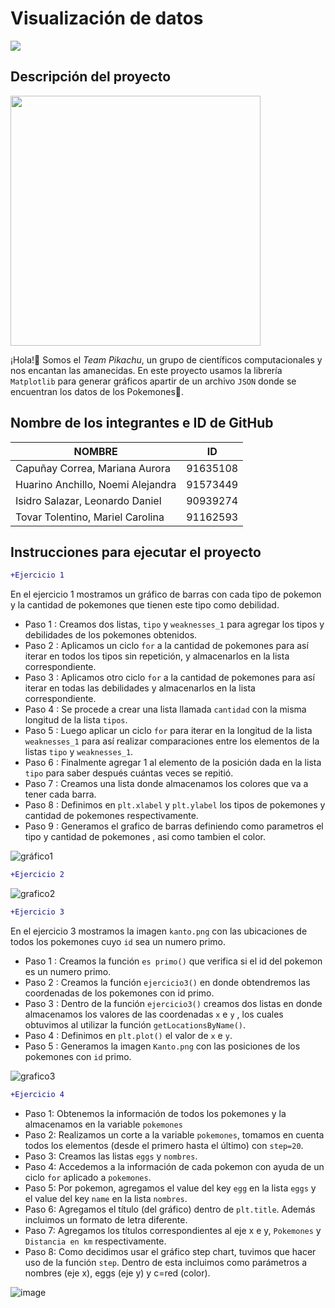 # Visualización de datos

![](https://media.redadn.es/imagenes/pokemaster_333063.jpg)

## Descripción del proyecto

<img src="https://user-images.githubusercontent.com/90939274/146991455-e2eb1c59-6b3d-461d-81f4-78e9090c9f19.png" width="400">

¡Hola!👋 Somos el *Team Pikachu*, un grupo de científicos computacionales y nos encantan las amanecidas. En este proyecto usamos la librería `Matplotlib` para generar gráficos apartir de un archivo `JSON` donde se encuentran los datos de los Pokemones🙂.

## Nombre de los integrantes e ID de GitHub
| NOMBRE | ID |
| ------------- | ------------- |
| Capuñay Correa, Mariana Aurora  | 91635108  |
| Huarino Anchillo, Noemi Alejandra | 91573449  |
| Isidro Salazar, Leonardo Daniel  | 90939274  |
| Tovar Tolentino, Mariel Carolina  | 91162593  |



## Instrucciones para ejecutar el proyecto

```diff
+Ejercicio 1
```
En el ejercicio 1 mostramos un gráfico de barras con cada tipo de pokemon y la cantidad de pokemones que tienen este tipo como debilidad.
- Paso 1 : Creamos dos listas, `tipo` y  `weaknesses_1` para agregar los tipos y debilidades de los pokemones obtenidos.
- Paso 2 : Aplicamos un ciclo `for` a la cantidad de pokemones para así iterar en todos los tipos sin repetición, y almacenarlos en la lista correspondiente.
- Paso 3 : Aplicamos otro ciclo `for` a la cantidad de pokemones para así iterar en todas las debilidades y almacenarlos en la lista correspondiente.
- Paso 4 : Se procede a crear una lista llamada `cantidad` con la misma longitud de la lista `tipos`.
- Paso 5 : Luego aplicar un ciclo `for` para iterar en la longitud de la lista `weaknesses_1` para así realizar comparaciones entre los elementos de la listas `tipo` y  `weaknesses_1`.
- Paso 6 : Finalmente agregar 1 al elemento de la posición dada en la lista `tipo` para saber después cuántas veces se repitió.
- Paso 7 : Creamos una lista donde almacenamos los colores que va a tener cada barra.
- Paso 8 : Definimos en `plt.xlabel` y `plt.ylabel` los tipos de pokemones y cantidad de pokemones respectivamente.
- Paso 9 : Generamos el grafico de barras definiendo como parametros el tipo y cantidad de pokemones , asi como tambien el color.

![gráfico1](https://user-images.githubusercontent.com/91573449/147034928-aa28d9a6-f2f3-4f04-b95f-8eb33ebb3727.png)





```diff
+Ejercicio 2
```

![grafico2](https://user-images.githubusercontent.com/91573449/147035006-909a1f29-053b-4565-b5c5-287d6a398a8f.png)




```diff
+Ejercicio 3
```
En el ejercicio 3 mostramos la imagen `kanto.png` con las ubicaciones de todos los pokemones cuyo `id` sea un numero primo.
- Paso 1 : Creamos la  función `es primo()` que verifica si el id del pokemon es un numero primo.
- Paso 2 : Creamos la  función `ejercicio3()` en donde obtendremos las coordenadas de los pokemones con id primo.  
- Paso 3 : Dentro de la función `ejercicio3()` creamos dos listas en donde almacenamos los valores de las coordenadas `x` e `y` , los cuales obtuvimos al utilizar la función `getLocationsByName()`.
- Paso 4 : Definimos en `plt.plot()` el valor de `x` e `y`. 
- Paso 5 : Generamos la imagen `Kanto.png` con las posiciones de los pokemones con `id` primo.

  
![grafico3](https://user-images.githubusercontent.com/91573449/147035272-d50d969f-7a53-434f-b2c8-ba6cc5a27bd4.png)



```diff
+Ejercicio 4
```
- Paso 1: Obtenemos la información de todos los pokemones y la almacenamos en la variable `pokemones`
- Paso 2: Realizamos un corte a la variable `pokemones`, tomamos en cuenta todos los elementos (desde el primero hasta el último) con `step=20`.
- Paso 3: Creamos las listas `eggs` y `nombres`.
- Paso 4: Accedemos a la información de cada pokemon con ayuda de un ciclo `for` aplicado a `pokemones`.
- Paso 5: Por pokemon, agregamos el value del key `egg` en la lista `eggs` y el value del key `name` en la lista `nombres`.
- Paso 6: Agregamos el título (del gráfico) dentro de `plt.title`. Además incluimos un formato de letra diferente.
- Paso 7: Agregamos los títulos correspondientes al eje x e y, `Pokemones` y `Distancia en km` respectivamente.
- Paso 8: Como decidimos usar el gráfico step chart, tuvimos que hacer uso de la función `step`. Dentro de esta incluimos como parámetros a nombres (eje x), eggs (eje y) y c=red (color).


![image](https://user-images.githubusercontent.com/91573449/147035465-46c462cf-5a7f-4564-a27b-57a43b281f01.png)




